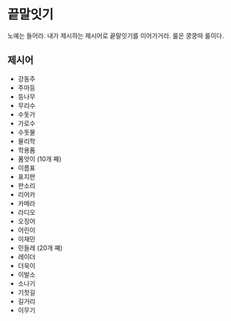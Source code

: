 # 끝말잇기
노예는 들어라. 내가 제시하는 제시어로 끝말잇기를 이어가거라. 룰은 쿵쿵따 룰이다.

## 제시어
- 강동주 
- 주마등
- 등나무
- 무리수
- 수돗가
- 가로수
- 수돗물
- 물리학
- 학용품
- 품앗이 (10개 째)
- 이름표
- 표지판
- 판소리
- 리어카
- 카메라
- 라디오
- 오징어
- 어린이
- 이재민
- 민들레 (20개 째)
- 레이더
- 더욱이
- 이발소
- 소나기
- 기찻길
- 길거리
- 이무기